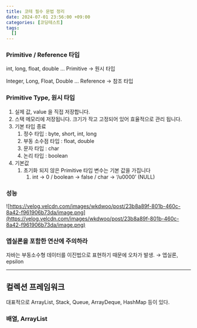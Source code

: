 ```yaml
---
title: 코테 필수 문법 정리
date: 2024-07-01 23:56:00 +09:00
categories: [코딩테스트]
tags:
  []
---
```


### Primitive / Reference 타입

int, long, float, double … Primitive → 원시 타입

Integer, Long, Float, Double … Reference → 참조 타입

### Primitive Type, 원시 타입

1. 실제 값, value 을 직접 저장합니다.
2. 스택 메모리에 저장됩니다. 크기가 작고 고정되어 있어 효율적으로 관리 됩니다.
3. 기본 타입 종료
    1. 정수 타입 : byte, short, int, long
    2. 부동 소수점 타입 : float, double
    3. 문자 타입 : char
    4. 논리 타입 : boolean
4. 기본값
    1. 초기화 되지 않은 Primitive 타입 변수는 기본 값을 가집니다
        1. int → 0 / boolean → false / char → ‘/u0000’ (NULL)

### 성능

![https://velog.velcdn.com/images/wkdwoo/post/23b8a89f-801b-460c-8a42-f961906b73da/image.png](https://velog.velcdn.com/images/wkdwoo/post/23b8a89f-801b-460c-8a42-f961906b73da/image.png)

### 엡실론을 포함한 연산에 주의하라

자바는 부동소수형 데이터를 이진법으로 표현하기 때문에 오차가 발생. → 엡실론, epsilon

---

## 컬렉션 프레임워크

대표적으로 ArrayList, Stack, Queue, ArrayDeque, HashMap 등이 있다.

### 배열, ArrayList